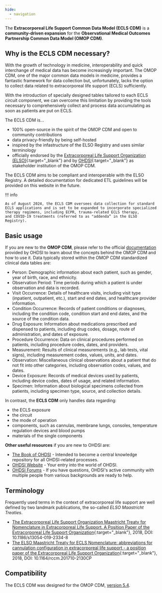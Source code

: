 ```yaml
---
hide:
  - navigation
---
```


The **Extracorporeal Life Support Common Data Model (ECLS CDM)** is a
**community-driven expansion** for the **Observational Medical Outcomes
Partnership Common Data Model (OMOP CDM)**.

## Why is the ECLS CDM necessary?

With the growth of technology in medicine, interoperability and quick
interchange of medical data has become increasingly important. The OMOP
CDM, one of the major common data models in medicine, provides a
fantastic framework for data collection but, unfortunately, lacks the
option to collect data related to extracorporeal life support (ECLS)
sufficiently.

With the introduction of specially designed tables tailored to each ECLS
circuit component, we can overcome this limitation by providing the
tools necessary to comprehensively collect and process data accumulating
as soon as patients are put on ECLS.

The ECLS CDM is...

- 100% open-source in the spirit of the OMOP CDM and open to community
  contributions
- data privacy-friendly by being self-hosted
- inspired by the infastructure of the ELSO Registry and uses similar
  terminology
- officially endorsed by the [Extracorporeal Life Support Organization (ELSO)](https://elso.org){:target="\_blank"} and by [OHDSI](https://ohdsi.org){:target="\_blank"} as stakeholder institution
  of the OMOP CDM.

The ECLS CDM aims to be compliant and interoperable with the ELSO Registry.
A detailed documentation for dedicated ETL guidelines will be provided on
this website in the future.

!!! info

    As of August 2024, the ECLS CDM oversees data collection for standard
    ECLS applications and is set to be expanded to incorporate specialized
    therapy regimens, including ECPR, trauma-related ECLS therapy,
    and COVID-19 treatments (referred to as "addenda” in the ELSO Registry).

## Basic usage

If you are new to the **OMOP CDM**, please refer to the official [documentation](https://ohdsi.github.io/CommonDataModel/index.html)
provided by OHDSI to learn about the concepts behind the OMOP CDM and
how to use it. Data typically stored within the OMOP CDM standardized
clinical data tables are:

- Person: Demographic information about each patient, such as gender,
  year of birth, race, and ethnicity.
- Observation Period: Time periods during which a patient is under
  observation and data is recorded.
- Visit Occurrence: Details of healthcare visits, including visit type
  (inpatient, outpatient, etc.), start and end dates, and healthcare
  provider information.
- Condition Occurrence: Records of patient conditions or diagnoses,
  including the condition code, condition start and end dates, and the
  source of the condition data.
- Drug Exposure: Information about medications prescribed and dispensed
  to patients, including drug codes, dosage, route of administration,
  and dates of exposure.
- Procedure Occurrence: Data on clinical procedures performed on patients,
  including procedure codes, dates, and providers.
- Measurement: Results of clinical measurements (e.g., lab tests, vital
  signs), including measurement codes, values, units, and dates.
- Observation: Miscellaneous clinical observations about a patient that
  do not fit into other categories, including observation codes, values,
  and dates.
- Device Exposure: Records of medical devices used by patients, including
  device codes, dates of usage, and related information.
- Specimen: Information about biological specimens collected from patients,
  including specimen type, source, and collection details.

In contrast, the **ECLS CDM** only handles data regarding:

- the ECLS exposure
- the circuit
- the mode of operation
- components, such as cannulas, membrane lungs, consoles, temperature
  regulation devices and blood pumps
- materials of the single components

**Other useful resources** if you are new to OHDSI are:

- [The Book of OHDSI](https://ohdsi.github.io/TheBookOfOhdsi/) - Intended to become a central knowledge repository for all OHDSI-related processes.
- [OHDSI Website](https://www.ohdsi.org/) - Your entry into the world of OHDSI.
- [OHDSI Forums](https://forums.ohdsi.org/) - If you have questions, OHDSI's active community with multiple people from various backgrounds are ready to help.

## Terminology

Frequently used terms in the context of extracorporeal life support are
well defined by two landmark publications, the so-called _ELSO Maastricht Treaties_.

- [The Extracorporeal Life Support Organization Maastricht Treaty for Nomenclature in Extracorporeal Life Support. A Position Paper of the Extracorporeal Life Support Organization](https://pubmed.ncbi.nlm.nih.gov/29614239/){:target="\_blank"}, 2018, DOI: 10.1186/s13054-019-2334-8
- [The ELSO Maastricht Treaty for ECLS Nomenclature: abbreviations for cannulation configuration in extracorporeal life support - a position paper of the Extracorporeal Life Support Organization](https://pubmed.ncbi.nlm.nih.gov/30736845/){:target="\_blank"}, 2018, DOI: 10.1164/rccm.201710-2130CP

## Compatibility

The ECLS CDM was designed for the
OMOP CDM, [version 5.4](https://ohdsi.github.io/CommonDataModel/cdm54.html).
